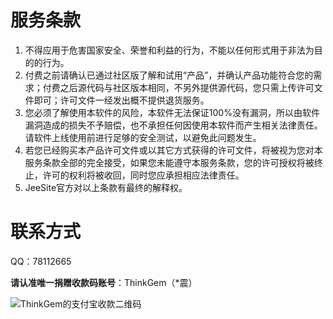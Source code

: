 # 服务条款

1. 不得应用于危害国家安全、荣誉和利益的行为，不能以任何形式用于非法为目的的行为。
2. 付费之前请确认已通过社区版了解和试用“产品”，并确认产品功能符合您的需求；付费之后源代码与社区版本相同，不另外提供源代码，您只需上传许可文件即可；许可文件一经发出概不提供退货服务。
3. 您必须了解使用本软件的风险，本软件无法保证100%没有漏洞，所以由软件漏洞造成的损失不予赔偿，也不承担任何因使用本软件而产生相关法律责任。请软件上线使用前进行足够的安全测试，以避免此问题发生。
4. 若您已经购买本产品许可文件或以其它方式获得的许可文件，将被视为您对本服务条款全部的完全接受，如果您未能遵守本服务条款，您的许可授权将被终止，许可的权利将被收回，同时您应承担相应法律责任。
5. JeeSite官方对以上条款有最终的解释权。

# 联系方式

QQ：78112665

**请认准唯一捐赠收款码账号**：ThinkGem（*震）

![ThinkGem的支付宝收款二维码](https://static.oschina.net/uploads/img/201803/16112020_sFWX.jpg "ThinkGem的支付宝收款二维码")
